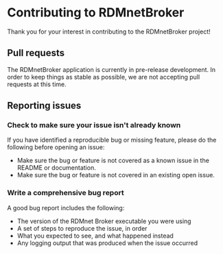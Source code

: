 # Contributing to RDMnetBroker

Thank you for your interest in contributing to the RDMnetBroker project!

## Pull requests

The RDMnetBroker application is currently in pre-release development. In order
to keep things as stable as possible, we are not accepting pull requests at
this time.

## Reporting issues

### Check to make sure your issue isn't already known

If you have identified a reproducible bug or missing feature, please do the
following before opening an issue:

* Make sure the bug or feature is not covered as a known issue in the README or
  documentation.
* Make sure the bug or feature is not covered in an existing open issue.

### Write a comprehensive bug report

A good bug report includes the following:

* The version of the RDMnet Broker executable you were using
* A set of steps to reproduce the issue, in order
* What you expected to see, and what happened instead
* Any logging output that was produced when the issue occurred